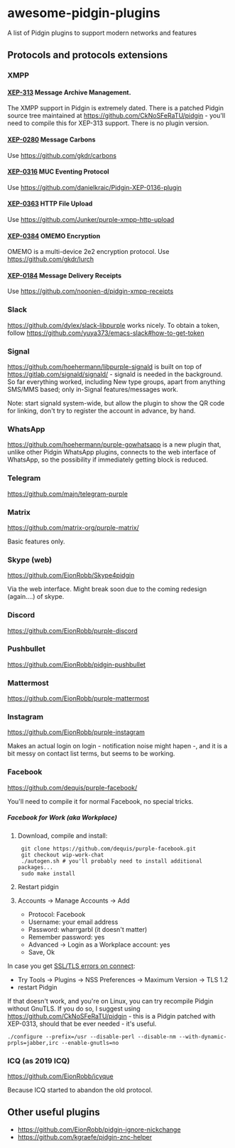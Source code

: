 # awesome-pidgin-plugins

A list of Pidgin plugins to support modern networks and features

## Protocols and protocols extensions

### XMPP

#### [XEP-313](https://xmpp.org/extensions/xep-0313.html) Message Archive Management.

The XMPP support in Pidgin is extremely dated. There is a patched Pidgin source tree maintained at https://github.com/CkNoSFeRaTU/pidgin - you'll need to compile this for XEP-313 support. There is no plugin version.

#### [XEP-0280](https://xmpp.org/extensions/xep-0280.html) Message Carbons

Use https://github.com/gkdr/carbons

#### [XEP-0316](https://xmpp.org/extensions/xep-0316.html) MUC Eventing Protocol

Use https://github.com/danielkraic/Pidgin-XEP-0136-plugin

#### [XEP-0363](https://xmpp.org/extensions/xep-0363.html) HTTP File Upload

Use https://github.com/Junker/purple-xmpp-http-upload

#### [XEP-0384](https://xmpp.org/extensions/xep-0384.html) OMEMO Encryption

OMEMO is a multi-device 2e2 encryption protocol.
Use https://github.com/gkdr/lurch

#### [XEP-0184](https://xmpp.org/extensions/xep-0184.html) Message Delivery Receipts

Use https://github.com/noonien-d/pidgin-xmpp-receipts

### Slack
https://github.com/dylex/slack-libpurple works nicely. To obtain a token, follow https://github.com/yuya373/emacs-slack#how-to-get-token

### Signal

https://github.com/hoehermann/libpurple-signald is built on top of https://gitlab.com/signald/signald/ - signald is needed in the background. So far everything worked, including New type groups, apart from anything SMS/MMS based; only in-Signal features/messages work.

Note: start signald system-wide, but allow the plugin to show the QR code for linking, don't try to register the account in advance, by hand.

### WhatsApp

https://github.com/hoehermann/purple-gowhatsapp is a new plugin that, unlike other Pidgin WhatsApp plugins, connects to the web interface of WhatsApp, so the possibility if immediately getting block is reduced.

### Telegram

 https://github.com/majn/telegram-purple 

### Matrix

https://github.com/matrix-org/purple-matrix/

Basic features only.

### Skype (web)

https://github.com/EionRobb/Skype4pidgin

Via the web interface. Might break soon due to the coming redesign (again....) of skype.

### Discord

https://github.com/EionRobb/purple-discord

### Pushbullet

 https://github.com/EionRobb/pidgin-pushbullet

### Mattermost

 https://github.com/EionRobb/purple-mattermost

### Instagram

 https://github.com/EionRobb/purple-instagram

Makes an actual login on login - notification noise might hapen -, and it is a bit messy on contact list terms, but seems to be working.

### Facebook

https://github.com/dequis/purple-facebook/

You'll need to compile it for normal Facebook, no special tricks. 

##### Facebook for Work (aka Workplace)

1. Download, compile and install:

        git clone https://github.com/dequis/purple-facebook.git
        git checkout wip-work-chat
        ./autogen.sh # you'll probably need to install additional packages...  
        sudo make install

2. Restart pidgin
3. Accounts → Manage Accounts → Add
    * Protocol: Facebook
    * Username: your email address
    * Password: wharrgarbl (it doesn't matter)
    * Remember password: yes
    * Advanced → Login as a Workplace account: yes
    * Save, Ok

In case you get [SSL/TLS errors on connect](https://github.com/dequis/purple-facebook/issues/408#issuecomment-374275285):

- Try Tools → Plugins → NSS Preferences → Maximum Version → TLS 1.2
- restart Pidgin

If that doesn't work, and you're on Linux, you can try recompile Pidgin without GnuTLS. If you do so, I suggest using https://github.com/CkNoSFeRaTU/pidgin - this is a Pidgin patched with XEP-0313, should that be ever needed - it's useful.

```
./configure --prefix=/usr --disable-perl --disable-nm --with-dynamic-prpls=jabber,irc --enable-gnutls=no
```

### ICQ (as 2019 ICQ)

https://github.com/EionRobb/icyque

Because ICQ started to abandon the old protocol.



## Other useful plugins

- https://github.com/EionRobb/pidgin-ignore-nickchange
- https://github.com/kgraefe/pidgin-znc-helper
